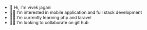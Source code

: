 - 👋 Hi, I’m vivek jagani
- 🧑‍💻 I’m interested in mobile application and full stack development
- 🧑‍💻 I’m currently learning php and laravel
- 👯‍♂️ I’m looking to collaborate on git hub

<!---
vivek114jagani/vivek114jagani is a ✨ special ✨ repository because its `README.md` (this file) appears on your GitHub profile.
You can click the Preview link to take a look at your changes.
--->
